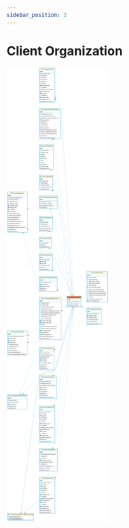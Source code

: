 ```yaml
---
sidebar_position: 3
---
```


# Client Organization

![alt text](<../../../../../../../../../static/img/prismaenterprise - int_organizationbase.png>)
